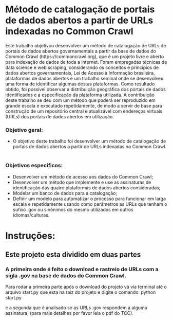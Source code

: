# Método de catalogação de portais de dados abertos a partir de URLs indexadas no Common Crawl #
<p>       Este trabalho objetivou desenvolver um método de  catalogação de URLs de portais de dados abertos governamentais a partir  da base de dados do 
 Common Crawl (https://commoncrawl.org), que é um projeto livre e aberto para indexação de dados de toda a internet. Foram empregadas técnicas de data science e web scraping, considerando  os conceitos e princípios de dados abertos governamentais, Lei de Acesso à Informação brasileira, plataformas de dados abertos e um trabalho seminal onde se desenvolveu uma forma de identificar algumas destas plataformas. Como resultado obtido, foi possível observar a distribuição geográfica dos portais de dados identificados e a especificação da plataforma utilizada. A contribuição deste trabalho  se deu com um método que poderá ser reproduzido em grande escala e executado repetidamente, de modo a servir de base para construção de um repositório central e atualizável com endereços virtuais (URLs) dos portais de dados abertos em utilização. </p>
<p>
 
 ### Objetivo geral: <br /> 
* O objetivo deste trabalho foi desenvolver um método de catalogação de portais de dados abertos a partir de URLs indexadas no Common Crawl.<br />
  <br />
 ### Objetivos específicos: <br />
  * Desenvolver um método de acesso aos dados do Common Crawl;<br />
  * Desenvolver um método que implemente e use  as assinaturas de identificação das quatro plataformas de dados abertos consideradas;<br />
  * Modelar um banco de dados para a catalogação;<br />
  * Definir um modelo para automatizar o processo para funcionar em larga escala e repetidamente usando como parâmetros as URLs que tenham o sufixo .gov ou sinônimos do mesmo utilizados em outros idiomas/culturas.<br />
</p>

<p>
 
 # Instruções: <br />
 ## Este projeto esta dividido em duas partes
 </p>
 <p>
 
 ### A primeira onde é feito o download e rastreio de URLs com a sigla .gov na base de dados do Common Crawl.
 </p>
 Para rodar a primeira parte após o download do projeto vá via terminal até o arquivo start.py que esta na raiz do projeto e digite o comando: python start.py
 <br />
 
 
 e a segunda que é analisado se as URLs .gov respondem a alguma assinatura, (para mais detalhes por favor leia o pdf do TCC).  
 
 
 
</p>
